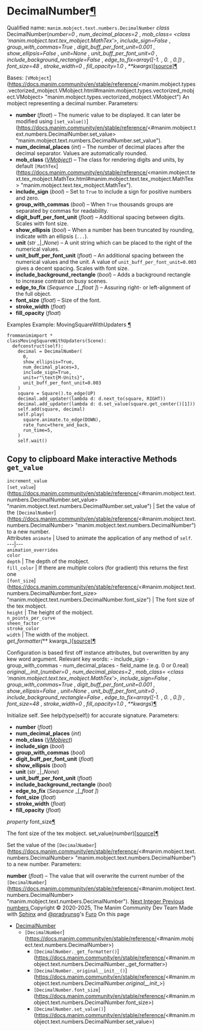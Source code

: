 # DecimalNumber[¶](https://docs.manim.community/en/stable/reference/<#decimalnumber> "Link to this heading")
Qualified name: `manim.mobject.text.numbers.DecimalNumber`
_class_ DecimalNumber(_number=0_ , _num_decimal_places=2_ , _mob_class= <class 'manim.mobject.text.tex_mobject.MathTex'>_, _include_sign=False_ , _group_with_commas=True_ , _digit_buff_per_font_unit=0.001_ , _show_ellipsis=False_ , _unit=None_ , _unit_buff_per_font_unit=0_ , _include_background_rectangle=False_ , _edge_to_fix=array([-1._ , _0._ , _0.])_ , _font_size=48_ , _stroke_width=0_ , _fill_opacity=1.0_ , _**kwargs_)[[source]](https://docs.manim.community/en/stable/reference/<../_modules/manim/mobject/text/numbers.html#DecimalNumber>)[¶](https://docs.manim.community/en/stable/reference/<#manim.mobject.text.numbers.DecimalNumber> "Link to this definition")
    
Bases: `[VMobject`](https://docs.manim.community/en/stable/reference/<manim.mobject.types.vectorized_mobject.VMobject.html#manim.mobject.types.vectorized_mobject.VMobject> "manim.mobject.types.vectorized_mobject.VMobject")
An mobject representing a decimal number.
Parameters:
    
  * **number** (_float_) – The numeric value to be displayed. It can later be modified using `[set_value()`](https://docs.manim.community/en/stable/reference/<#manim.mobject.text.numbers.DecimalNumber.set_value> "manim.mobject.text.numbers.DecimalNumber.set_value").
  * **num_decimal_places** (_int_) – The number of decimal places after the decimal separator. Values are automatically rounded.
  * **mob_class** ([_VMobject_](https://docs.manim.community/en/stable/reference/<manim.mobject.types.vectorized_mobject.VMobject.html#manim.mobject.types.vectorized_mobject.VMobject> "manim.mobject.types.vectorized_mobject.VMobject")) – The class for rendering digits and units, by default `[MathTex`](https://docs.manim.community/en/stable/reference/<manim.mobject.text.tex_mobject.MathTex.html#manim.mobject.text.tex_mobject.MathTex> "manim.mobject.text.tex_mobject.MathTex").
  * **include_sign** (_bool_) – Set to `True` to include a sign for positive numbers and zero.
  * **group_with_commas** (_bool_) – When `True` thousands groups are separated by commas for readability.
  * **digit_buff_per_font_unit** (_float_) – Additional spacing between digits. Scales with font size.
  * **show_ellipsis** (_bool_) – When a number has been truncated by rounding, indicate with an ellipsis (`...`).
  * **unit** (_str_ _|__None_) – A unit string which can be placed to the right of the numerical values.
  * **unit_buff_per_font_unit** (_float_) – An additional spacing between the numerical values and the unit. A value of `unit_buff_per_font_unit=0.003` gives a decent spacing. Scales with font size.
  * **include_background_rectangle** (_bool_) – Adds a background rectangle to increase contrast on busy scenes.
  * **edge_to_fix** (_Sequence_ _[__float_ _]_) – Assuring right- or left-alignment of the full object.
  * **font_size** (_float_) – Size of the font.
  * **stroke_width** (_float_)
  * **fill_opacity** (_float_)


Examples
Example: MovingSquareWithUpdaters [¶](https://docs.manim.community/en/stable/reference/<#movingsquarewithupdaters>)
```
frommanimimport *
classMovingSquareWithUpdaters(Scene):
  defconstruct(self):
    decimal = DecimalNumber(
      0,
      show_ellipsis=True,
      num_decimal_places=3,
      include_sign=True,
      unit=r"\text{M-Units}",
      unit_buff_per_font_unit=0.003
    )
    square = Square().to_edge(UP)
    decimal.add_updater(lambda d: d.next_to(square, RIGHT))
    decimal.add_updater(lambda d: d.set_value(square.get_center()[1]))
    self.add(square, decimal)
    self.play(
      square.animate.to_edge(DOWN),
      rate_func=there_and_back,
      run_time=5,
    )
    self.wait()

```
Copy to clipboard
Make interactive
Methods
`get_value`  
---  
`increment_value`  
`[set_value`](https://docs.manim.community/en/stable/reference/<#manim.mobject.text.numbers.DecimalNumber.set_value> "manim.mobject.text.numbers.DecimalNumber.set_value") | Set the value of the `[DecimalNumber`](https://docs.manim.community/en/stable/reference/<#manim.mobject.text.numbers.DecimalNumber> "manim.mobject.text.numbers.DecimalNumber") to a new number.  
Attributes
`animate` | Used to animate the application of any method of `self`.  
---|---  
`animation_overrides`  
`color`  
`depth` | The depth of the mobject.  
`fill_color` | If there are multiple colors (for gradient) this returns the first one  
`[font_size`](https://docs.manim.community/en/stable/reference/<#manim.mobject.text.numbers.DecimalNumber.font_size> "manim.mobject.text.numbers.DecimalNumber.font_size") | The font size of the tex mobject.  
`height` | The height of the mobject.  
`n_points_per_curve`  
`sheen_factor`  
`stroke_color`  
`width` | The width of the mobject.  
_get_formatter(_** kwargs_)[[source]](https://docs.manim.community/en/stable/reference/<../_modules/manim/mobject/text/numbers.html#DecimalNumber._get_formatter>)[¶](https://docs.manim.community/en/stable/reference/<#manim.mobject.text.numbers.DecimalNumber._get_formatter> "Link to this definition")
    
Configuration is based first off instance attributes, but overwritten by any kew word argument. Relevant key words: - include_sign - group_with_commas - num_decimal_places - field_name (e.g. 0 or 0.real)
_original__init__(_number=0_ , _num_decimal_places=2_ , _mob_class= <class 'manim.mobject.text.tex_mobject.MathTex'>_, _include_sign=False_ , _group_with_commas=True_ , _digit_buff_per_font_unit=0.001_ , _show_ellipsis=False_ , _unit=None_ , _unit_buff_per_font_unit=0_ , _include_background_rectangle=False_ , _edge_to_fix=array([-1._ , _0._ , _0.])_ , _font_size=48_ , _stroke_width=0_ , _fill_opacity=1.0_ , _**kwargs_)[¶](https://docs.manim.community/en/stable/reference/<#manim.mobject.text.numbers.DecimalNumber._original__init__> "Link to this definition")
    
Initialize self. See help(type(self)) for accurate signature.
Parameters:
    
  * **number** (_float_)
  * **num_decimal_places** (_int_)
  * **mob_class** ([_VMobject_](https://docs.manim.community/en/stable/reference/<manim.mobject.types.vectorized_mobject.VMobject.html#manim.mobject.types.vectorized_mobject.VMobject> "manim.mobject.types.vectorized_mobject.VMobject"))
  * **include_sign** (_bool_)
  * **group_with_commas** (_bool_)
  * **digit_buff_per_font_unit** (_float_)
  * **show_ellipsis** (_bool_)
  * **unit** (_str_ _|__None_)
  * **unit_buff_per_font_unit** (_float_)
  * **include_background_rectangle** (_bool_)
  * **edge_to_fix** (_Sequence_ _[__float_ _]_)
  * **font_size** (_float_)
  * **stroke_width** (_float_)
  * **fill_opacity** (_float_)


_property_ font_size[¶](https://docs.manim.community/en/stable/reference/<#manim.mobject.text.numbers.DecimalNumber.font_size> "Link to this definition")
    
The font size of the tex mobject.
set_value(_number_)[[source]](https://docs.manim.community/en/stable/reference/<../_modules/manim/mobject/text/numbers.html#DecimalNumber.set_value>)[¶](https://docs.manim.community/en/stable/reference/<#manim.mobject.text.numbers.DecimalNumber.set_value> "Link to this definition")
    
Set the value of the `[DecimalNumber`](https://docs.manim.community/en/stable/reference/<#manim.mobject.text.numbers.DecimalNumber> "manim.mobject.text.numbers.DecimalNumber") to a new number.
Parameters:
    
**number** (_float_) – The value that will overwrite the current number of the `[DecimalNumber`](https://docs.manim.community/en/stable/reference/<#manim.mobject.text.numbers.DecimalNumber> "manim.mobject.text.numbers.DecimalNumber").
[ Next Integer ](https://docs.manim.community/en/stable/reference/<manim.mobject.text.numbers.Integer.html>) [ Previous numbers ](https://docs.manim.community/en/stable/reference/<manim.mobject.text.numbers.html>)
Copyright © 2020-2025, The Manim Community Dev Team 
Made with [Sphinx](https://docs.manim.community/en/stable/reference/<https:/www.sphinx-doc.org/>) and [@pradyunsg](https://docs.manim.community/en/stable/reference/<https:/pradyunsg.me>)'s [Furo](https://docs.manim.community/en/stable/reference/<https:/github.com/pradyunsg/furo>)
On this page 
  * [DecimalNumber](https://docs.manim.community/en/stable/reference/<#>)
    * `[DecimalNumber`](https://docs.manim.community/en/stable/reference/<#manim.mobject.text.numbers.DecimalNumber>)
      * `[DecimalNumber._get_formatter()`](https://docs.manim.community/en/stable/reference/<#manim.mobject.text.numbers.DecimalNumber._get_formatter>)
      * `[DecimalNumber._original__init__()`](https://docs.manim.community/en/stable/reference/<#manim.mobject.text.numbers.DecimalNumber._original__init__>)
      * `[DecimalNumber.font_size`](https://docs.manim.community/en/stable/reference/<#manim.mobject.text.numbers.DecimalNumber.font_size>)
      * `[DecimalNumber.set_value()`](https://docs.manim.community/en/stable/reference/<#manim.mobject.text.numbers.DecimalNumber.set_value>)


